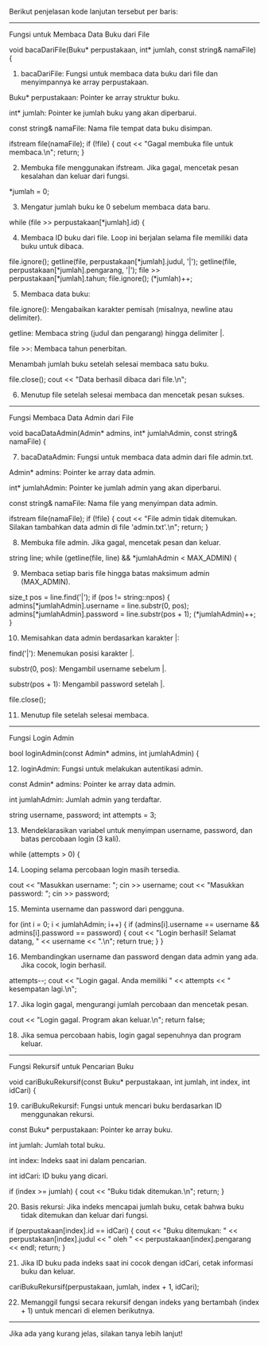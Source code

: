 Berikut penjelasan kode lanjutan tersebut per baris:


---

Fungsi untuk Membaca Data Buku dari File

void bacaDariFile(Buku* perpustakaan, int* jumlah, const string& namaFile) {

1. bacaDariFile: Fungsi untuk membaca data buku dari file dan menyimpannya ke array perpustakaan.

Buku* perpustakaan: Pointer ke array struktur buku.

int* jumlah: Pointer ke jumlah buku yang akan diperbarui.

const string& namaFile: Nama file tempat data buku disimpan.




ifstream file(namaFile);
if (!file) {
    cout << "Gagal membuka file untuk membaca.\n";
    return;
}

2. Membuka file menggunakan ifstream. Jika gagal, mencetak pesan kesalahan dan keluar dari fungsi.



*jumlah = 0;

3. Mengatur jumlah buku ke 0 sebelum membaca data baru.



while (file >> perpustakaan[*jumlah].id) {

4. Membaca ID buku dari file. Loop ini berjalan selama file memiliki data buku untuk dibaca.



file.ignore();
getline(file, perpustakaan[*jumlah].judul, '|');
getline(file, perpustakaan[*jumlah].pengarang, '|');
file >> perpustakaan[*jumlah].tahun;
file.ignore();
(*jumlah)++;

5. Membaca data buku:

file.ignore(): Mengabaikan karakter pemisah (misalnya, newline atau delimiter).

getline: Membaca string (judul dan pengarang) hingga delimiter |.

file >>: Membaca tahun penerbitan.

Menambah jumlah buku setelah selesai membaca satu buku.




file.close();
cout << "Data berhasil dibaca dari file.\n";

6. Menutup file setelah selesai membaca dan mencetak pesan sukses.




---

Fungsi Membaca Data Admin dari File

void bacaDataAdmin(Admin* admins, int* jumlahAdmin, const string& namaFile) {

7. bacaDataAdmin: Fungsi untuk membaca data admin dari file admin.txt.

Admin* admins: Pointer ke array data admin.

int* jumlahAdmin: Pointer ke jumlah admin yang akan diperbarui.

const string& namaFile: Nama file yang menyimpan data admin.




ifstream file(namaFile);
if (!file) {
    cout << "File admin tidak ditemukan. Silakan tambahkan data admin di file 'admin.txt'.\n";
    return;
}

8. Membuka file admin. Jika gagal, mencetak pesan dan keluar.



string line;
while (getline(file, line) && *jumlahAdmin < MAX_ADMIN) {

9. Membaca setiap baris file hingga batas maksimum admin (MAX_ADMIN).



size_t pos = line.find('|');
if (pos != string::npos) {
    admins[*jumlahAdmin].username = line.substr(0, pos);
    admins[*jumlahAdmin].password = line.substr(pos + 1);
    (*jumlahAdmin)++;
}

10. Memisahkan data admin berdasarkan karakter |:

find('|'): Menemukan posisi karakter |.

substr(0, pos): Mengambil username sebelum |.

substr(pos + 1): Mengambil password setelah |.




file.close();

11. Menutup file setelah selesai membaca.




---

Fungsi Login Admin

bool loginAdmin(const Admin* admins, int jumlahAdmin) {

12. loginAdmin: Fungsi untuk melakukan autentikasi admin.



const Admin* admins: Pointer ke array data admin.

int jumlahAdmin: Jumlah admin yang terdaftar.


string username, password;
int attempts = 3;

13. Mendeklarasikan variabel untuk menyimpan username, password, dan batas percobaan login (3 kali).



while (attempts > 0) {

14. Looping selama percobaan login masih tersedia.



cout << "Masukkan username: ";
cin >> username;
cout << "Masukkan password: ";
cin >> password;

15. Meminta username dan password dari pengguna.



for (int i = 0; i < jumlahAdmin; i++) {
    if (admins[i].username == username && admins[i].password == password) {
        cout << "Login berhasil! Selamat datang, " << username << ".\n";
        return true;
    }
}

16. Membandingkan username dan password dengan data admin yang ada. Jika cocok, login berhasil.



attempts--;
cout << "Login gagal. Anda memiliki " << attempts << " kesempatan lagi.\n";

17. Jika login gagal, mengurangi jumlah percobaan dan mencetak pesan.



cout << "Login gagal. Program akan keluar.\n";
return false;

18. Jika semua percobaan habis, login gagal sepenuhnya dan program keluar.




---

Fungsi Rekursif untuk Pencarian Buku

void cariBukuRekursif(const Buku* perpustakaan, int jumlah, int index, int idCari) {

19. cariBukuRekursif: Fungsi untuk mencari buku berdasarkan ID menggunakan rekursi.



const Buku* perpustakaan: Pointer ke array buku.

int jumlah: Jumlah total buku.

int index: Indeks saat ini dalam pencarian.

int idCari: ID buku yang dicari.


if (index >= jumlah) {
    cout << "Buku tidak ditemukan.\n";
    return;
}

20. Basis rekursi: Jika indeks mencapai jumlah buku, cetak bahwa buku tidak ditemukan dan keluar dari fungsi.



if (perpustakaan[index].id == idCari) {
    cout << "Buku ditemukan: " << perpustakaan[index].judul << " oleh " << perpustakaan[index].pengarang << endl;
    return;
}

21. Jika ID buku pada indeks saat ini cocok dengan idCari, cetak informasi buku dan keluar.



cariBukuRekursif(perpustakaan, jumlah, index + 1, idCari);

22. Memanggil fungsi secara rekursif dengan indeks yang bertambah (index + 1) untuk mencari di elemen berikutnya.




---

Jika ada yang kurang jelas, silakan tanya lebih lanjut!

